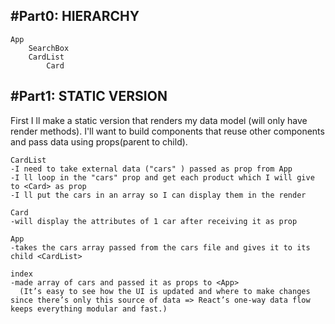 #Part0: HIERARCHY
-----------------
    App
        SearchBox     
        CardList    
            Card 
            
#Part1: STATIC VERSION
----------------------
First I ll make a static version that renders my data model (will only have render methods).
I'll want to build components that reuse other components and pass data using props(parent to child). 

    CardList
    -I need to take external data ("cars" ) passed as prop from App
    -I ll loop in the "cars" prop and get each product which I will give to <Card> as prop
    -I ll put the cars in an array so I can display them in the render

    Card
    -will display the attributes of 1 car after receiving it as prop
    
    App
    -takes the cars array passed from the cars file and gives it to its child <CardList>
    
    index
    -made array of cars and passed it as props to <App>
      (It’s easy to see how the UI is updated and where to make changes since there’s only this source of data => React’s one-way data flow keeps everything modular and fast.)
            